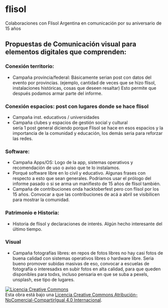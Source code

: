 # flisol
Colaboraciones con Flisol Argentina en comunicación por su aniversario de 15 años

## Propuestas de Comunicación visual para elementos digitales que comprenden:

### Conexión territorio:  
- Campaña provincia/federal: Básicamente serian post con datos del evento por provincias. (ejemplo, cantidad de veces que se hizo flisol, instalaciones históricas, cosas que deseen resaltar) Esto permite que después podamos armar parte del informe.  
### Conexión espacios: post con lugares donde se hace flisol  
- Campaña inst. educativos / universidades  
- Campaña clubes y espacios de gestión social y cultural  
sería 1 post general diciendo porque Flisol se hace en esos espacios y la importancia de la comunidad y educación, los demás seria para reforzar las redes.  
### Software:  
- Campaña Apps/OS: Logo de la app, sistemas operativos y recomendación de uso o aviso que te lo instalamos.  
- Porqué software libre en lo civil y educativo. Algunas frases con respecto a esto que sean generales. Podriamos usar el prólogo del informe pasado o si se arma un manifiesto de 15 años de flisol también.  
- Campaña de contribuciones onda hacktoberfest pero con flisol por los 15 años. Convocar a que las contribuciones de acá a abril se visibilicen para mostrar la comunidad.  
### Patrimonio e Historia: 
- Historia de flisol y declaraciones de interés. Algún hecho interesante del último tiempo.  
### Visual  
- Campaña fotografías libres: en repos de fotos libres no hay casi fotos de buena calidad con sistemas operativos libres o hardware libre. Seria bueno promover subidas masivas de eso, convocar a escuelas de fotografía o interesadxs en subir fotos en alta calidad, para que queden disponibles para todxs, incluso pensaria en que se suba a pexels, unsplash, ese tipo de lugares.  

<a rel="license" href="http://creativecommons.org/licenses/by-nc-sa/4.0/"><img alt="Licencia Creative Commons" style="border-width:0" src="https://i.creativecommons.org/l/by-nc-sa/4.0/88x31.png" /></a><br />Esta obra está bajo una <a rel="license" href="http://creativecommons.org/licenses/by-nc-sa/4.0/">Licencia Creative Commons Atribución-NoComercial-CompartirIgual 4.0 Internacional</a>.
